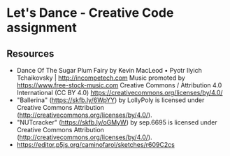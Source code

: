 # Let's Dance - Creative Code assignment

## Resources
- Dance Of The Sugar Plum Fairy by Kevin MacLeod  •  Pyotr Ilyich Tchaikovsky | http://incompetech.com Music promoted by https://www.free-stock-music.com Creative Commons / Attribution 4.0 International (CC BY 4.0) https://creativecommons.org/licenses/by/4.0/
- "Ballerina" (https://skfb.ly/6WpYY) by LollyPoly is licensed under Creative Commons Attribution (http://creativecommons.org/licenses/by/4.0/).
- "NUTcracker" (https://skfb.ly/oGMyW) by sep.6695 is licensed under Creative Commons Attribution (http://creativecommons.org/licenses/by/4.0/).
- https://editor.p5js.org/caminofarol/sketches/r609C2cs